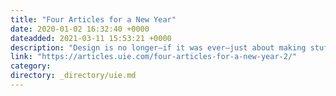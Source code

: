 ```yaml
---
title: "Four Articles for a New Year"
date: 2020-01-02 16:32:40 +0000
dateadded: 2021-03-11 15:53:21 +0000
description: "Design is no longer—if it was ever—just about making stuff look&nbsp;pretty. In 2019, we saw new progress in our teams’ and stakeholders’ mindsets on the importance of design. For this year-end wrap-up, we’ve picked four of this year’s articles that center on the expanding ways we can look at design, and how it’s important to […]"
link: "https://articles.uie.com/four-articles-for-a-new-year-2/"
category:
directory: _directory/uie.md
---
```


